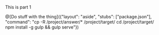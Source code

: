 This is part 1

@[Do stuff with the thing]({"layout": "aside", "stubs": ["package.json"], "command": "cp -R /project/answer/* /project/target/ cd /project/target/ npm install -g gulp && gulp serve"})

